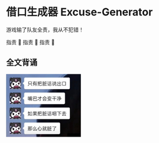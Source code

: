 # 借口生成器 Excuse-Generator
游戏输了队友全责，我从不犯错！

指责 🫵 指责 🫵 指责 🫵 
<!-- When you lose a game, it will help you come up with excuses. -->

## 全文背诵
<img src="https://github.com/arainwong/excuse-generator/blob/main/images/saying.JPG?raw=true" alt="someone_saying" width="40%"/>
